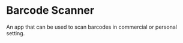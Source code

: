 <h1>Barcode Scanner</h1>

<p>An app that can be used to scan barcodes in commercial or personal setting.  </p>
